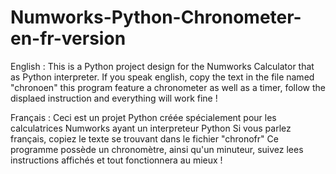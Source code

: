# Numworks-Python-Chronometer-en-fr-version

English : 
  This is a Python project design for the Numworks Calculator that as Python interpreter.
  If you speak english, copy the text in the file named "chronoen"
  this program feature a chronometer as well as a timer, follow the displaed instruction and everything will work fine !
  
Français :
  Ceci est un projet Python créée spécialement pour les calculatrices Numworks ayant un interpreteur Python
  Si vous parlez français, copiez le texte se trouvant dans le fichier "chronofr"
  Ce programme possède un chronomètre, ainsi qu'un minuteur, suivez lees instructions affichés et tout fonctionnera au mieux !
